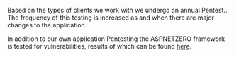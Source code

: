 Based on the types of clients we work with we undergo an annual Pentest.. The frequency of this testing is increased as and when there are major changes to the application. 

In addition to our own application Pentesting the ASPNETZERO framework is tested for vulnerabilities, results of which can be found [here](https://docs.aspnetzero.com/en/common/latest/Security-Report-Core).